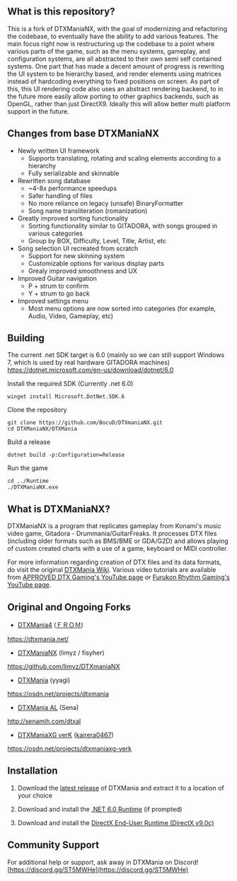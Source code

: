 ## What is this repository?

This is a fork of DTXManiaNX, with the goal of modernizing and refactoring the codebase, to eventually have the ability to add various features.
The main focus right now is restructuring up the codebase to a point where various parts of the game, such as the menu systems, gameplay, and configuration systems, are all abstracted to their own semi self contained systems.
One part that has made a decent amount of progress is rewriting the UI system to be hierarchy based, and render elements using matrices instead of hardcoding everything to fixed positions on screen. As part of this, this UI rendering code also uses an abstract rendering backend, to in the future more easily allow porting to other graphics backends, such as OpenGL, rather than just DirectX9. Ideally this will allow better multi platform support in the future.

## Changes from base DTXManiaNX

- Newly written UI framework
  - Supports translating, rotating and scaling elements according to a hierarchy
  - Fully serializable and skinnable
- Rewritten song database
  - ~4-8x performance speedups
  - Safer handling of files
  - No more reliance on legacy (unsafe) BinaryFormatter
  - Song name transliteration (romanization)
- Greatly improved sorting functionality
  - Sorting functionality similar to GITADORA, with songs grouped in various categories
  - Group by BOX, Difficulty, Level, Title, Artist, etc
- Song selection UI recreated from scratch
  - Support for new skinning system
  - Customizable options for various display parts
  - Grealy improved smoothness and UX
- Improved Guitar navigation
  - P + strum to confirm
  - Y + strum to go back
- Improved settings menu
  - Most menu options are now sorted into categories (for example, Audio, Video, Gameplay, etc)

## Building

The current .net SDK target is 6.0 (mainly so we can still support Windows 7, which is used by real hardware GITADORA machines)
https://dotnet.microsoft.com/en-us/download/dotnet/6.0

Install the required SDK (Currently .net 6.0)

```
winget install Microsoft.DotNet.SDK.6
```

Clone the repository

```
git clone https://github.com/BocuD/DTXmaniaNX.git
cd DTXManiaNX/DTXMania
```

Build a release

```
dotnet build -p:Configuration=Release
```

Run the game

```
cd ../Runtime
./DTXManiaNX.exe
```

## What is DTXManiaNX?
DTXManiaNX is a program that replicates gameplay from Konami's music video game, Gitadora - Drummania/GuitarFreaks. It processes DTX files (including older formats such as BMS/BME or GDA/G2D) and allows playing of custom created charts with a use of a game, keyboard or MIDI controller.

For more information regarding creation of DTX files and its data formats, do visit the original [DTXMania Wiki](https://osdn.net/projects/dtxmania/wiki/DTX%20data%20format). Various video tutorials are available from [APPROVED DTX Gaming's YouTube page](https://youtu.be/9GlSk62pgGw) or [
Furukon Rhythm Gaming's YouTube page](https://www.youtube.com/playlist?list=PLj22ny7-DS2V-l0pWLhp8cLRYLF3jskCs).

## Original and Ongoing Forks
* [DTXMania4](https://dtxmania.net/) ([ＦＲＯＭ](https://github.com/DTXMania))

https://dtxmania.net/

* [DTXManiaNX](https://github.com/limyz/DTXmaniaNX) (limyz / fisyher)

https://github.com/limyz/DTXmaniaNX

* [DTXMania](https://osdn.net/projects/dtxmania) (yyagi)

https://osdn.net/projects/dtxmania

* [DTXMania AL](http://senamih.com/dtxal) (Sena)

http://senamih.com/dtxal

* [DTXManiaXG verK](https://osdn.net/projects/dtxmaniaxg-verk) ([kairera0467](https://github.com/kairera0467))

https://osdn.net/projects/dtxmaniaxg-verk

## Installation
1. Download the [latest release](https://github.com/BocuD/DTXmaniaNX/releases) of DTXMania and extract it to a location of your choice

2. Download and install the [.NET 6.0 Runtime](https://dotnet.microsoft.com/en-us/download/dotnet/6.0) (if prompted)

3. Download and install the [DirectX End-User Runtime (DirectX v9.0c)](https://www.microsoft.com/en-us/download/details.aspx?displaylang=en&id=35)

## Community Support
For additional help or support, ask away in DTXMania on Discord! 
[https://discord.gg/ST5MWHe](https://discord.gg/ST5MWHe)
